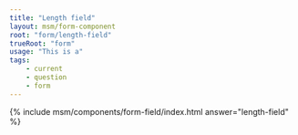 ```yaml
---
title: "Length field"
layout: msm/form-component
root: "form/length-field"
trueRoot: "form"
usage: "This is a"
tags: 
    - current
    - question
    - form
---
```


<!--{% include msm/components/{{ page.root }}/index.html %}-->
{% include msm/components/form-field/index.html 
answer="length-field" 
%}